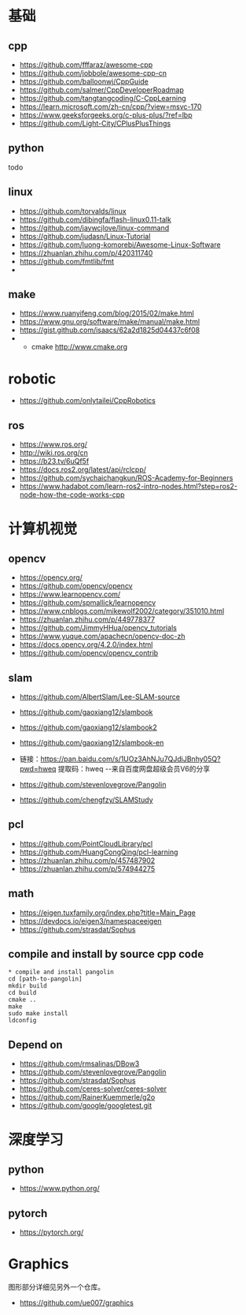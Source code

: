 # 基础
## cpp

- https://github.com/fffaraz/awesome-cpp
- https://github.com/jobbole/awesome-cpp-cn
- https://github.com/balloonwj/CppGuide 
- https://github.com/salmer/CppDeveloperRoadmap
- https://github.com/tangtangcoding/C-CppLearning
- https://learn.microsoft.com/zh-cn/cpp/?view=msvc-170
- https://www.geeksforgeeks.org/c-plus-plus/?ref=lbp
- https://github.com/Light-City/CPlusPlusThings

## python
todo

## linux
- https://github.com/torvalds/linux
- https://github.com/dibingfa/flash-linux0.11-talk
- https://github.com/jaywcjlove/linux-command
- https://github.com/judasn/Linux-Tutorial
- https://github.com/luong-komorebi/Awesome-Linux-Software
- https://zhuanlan.zhihu.com/p/420311740
- https://github.com/fmtlib/fmt
- 

## make 
- https://www.ruanyifeng.com/blog/2015/02/make.html
- https://www.gnu.org/software/make/manual/make.html
- https://gist.github.com/isaacs/62a2d1825d04437c6f08
- - cmake http://www.cmake.org


# robotic
- https://github.com/onlytailei/CppRobotics

## ros
- https://www.ros.org/
- http://wiki.ros.org/cn
- https://b23.tv/6uQf5f
- https://docs.ros2.org/latest/api/rclcpp/
- https://github.com/sychaichangkun/ROS-Academy-for-Beginners
- https://www.hadabot.com/learn-ros2-intro-nodes.html?step=ros2-node-how-the-code-works-cpp

# 计算机视觉
## opencv
- https://opencv.org/
- https://github.com/opencv/opencv
- https://www.learnopencv.com/
- https://github.com/spmallick/learnopencv
- https://www.cnblogs.com/mikewolf2002/category/351010.html
- https://zhuanlan.zhihu.com/p/449778377
- https://github.com/JimmyHHua/opencv_tutorials
- https://www.yuque.com/apachecn/opencv-doc-zh
- https://docs.opencv.org/4.2.0/index.html
- https://github.com/opencv/opencv_contrib

## slam
- https://github.com/AlbertSlam/Lee-SLAM-source
- https://github.com/gaoxiang12/slambook
- https://github.com/gaoxiang12/slambook2
- https://github.com/gaoxiang12/slambook-en
- 链接：https://pan.baidu.com/s/1UOz3AhNJu7QJdiJBnhy05Q?pwd=hweq 
提取码：hweq 
--来自百度网盘超级会员V6的分享

- https://github.com/stevenlovegrove/Pangolin
- https://github.com/chengfzy/SLAMStudy


##  pcl

- https://github.com/PointCloudLibrary/pcl
- https://github.com/HuangCongQing/pcl-learning
- https://zhuanlan.zhihu.com/p/457487902
- https://zhuanlan.zhihu.com/p/574944275

## math
- https://eigen.tuxfamily.org/index.php?title=Main_Page 
- https://devdocs.io/eigen3/namespaceeigen
- https://github.com/strasdat/Sophus


## compile and install by source cpp code 
```
* compile and install pangolin
cd [path-to-pangolin]
mkdir build
cd build
cmake ..
make 
sudo make install 
ldconfig
```

## Depend on
- https://github.com/rmsalinas/DBow3
- https://github.com/stevenlovegrove/Pangolin
- https://github.com/strasdat/Sophus
- https://github.com/ceres-solver/ceres-solver
- https://github.com/RainerKuemmerle/g2o
- https://github.com/google/googletest.git



# 深度学习
## python
- https://www.python.org/
## pytorch
- https://pytorch.org/
# Graphics
图形部分详细见另外一个仓库。
- https://github.com/ue007/graphics


